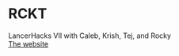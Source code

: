 # RCKT
LancerHacks VII with Caleb, Krish, Tej, and Rocky<br>
<a href="https://rckt.onrender.com/home">The website</a>
